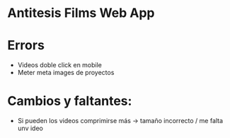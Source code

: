 # Antitesis Films Web App

# Errors

- Videos doble click en mobile
- Meter meta images de proyectos

# Cambios y faltantes:

- Si pueden los videos comprimirse más -> tamaño incorrecto / me falta unv ideo
